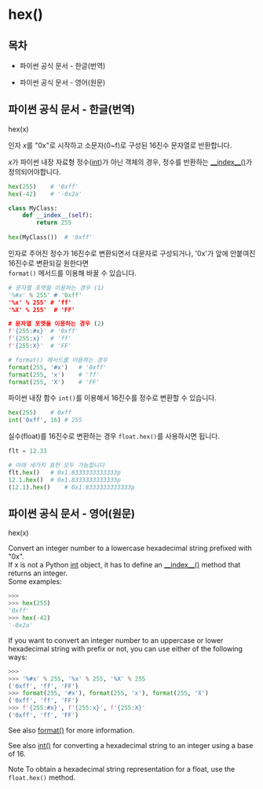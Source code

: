 # hex()

## 목차

* 파이썬 공식 문서 - 한글(번역)
    
* 파이썬 공식 문서 - 영어(원문)

## 파이썬 공식 문서 - 한글(번역)

hex(x)

인자 *x*를 "0x"로 시작하고 소문자(0~f)로 구성된 16진수 문자열로 반환합니다.

*x*가 파이썬 내장 자료형 정수([int](https://docs.python.org/3/library/functions.html#int))가 아닌 객체의 경우, 정수를 반환하는 [\_\_index\_\_()](https://docs.python.org/3/reference/datamodel.html#object.__index__)가 정의되어야합니다.

```python
hex(255)    # '0xff'
hex(-42)    # '-0x2a'

class MyClass:
    def __index__(self):
        return 255
        
hex(MyClass())  # '0xff'
```

인자로 주어진 정수가 16진수로 변환되면서 대문자로 구성되거나, '0x'가 앞에 안붙여진 16진수로 변환되길 원한다면<br>
`format()` 메서드를 이용해 바꿀 수 있습니다.

```python
# 문자열 포멧을 이용하는 경우 (1)
'%#x' % 255' # '0xff'
'%x' % 255' # 'ff'
'%X' % 255'  # 'FF'

# 문자열 포멧을 이용하는 경우 (2)
f'{255:#x}' # '0xff'
f'{255:x}'  # 'ff'
f'{255:X}'  # 'FF'

# format() 메서드를 이용하는 경우 
format(255, '#x')   # '0xff'
format(255, 'x')    # 'ff'
format(255, 'X')    # 'FF'
```

파이썬 내장 함수 `int()`를 이용해서 16진수를 정수로 변환할 수 있습니다.

```python
hex(255)    # 0xff
int('0xff', 16) # 255
```

실수(float)를 16진수로 변환하는 경우 `float.hex()`를 사용하시면 됩니다.

```python
flt = 12.33

# 아래 세가지 표현 모두 가능합니다
flt.hex()   # 0x1.8333333333333p
12.1.hex()  # 0x1.8333333333333p
(12.1).hex()    # 0x1.8333333333333p
```


## 파이썬 공식 문서 - 영어(원문)

hex(x)

Convert an integer number to a lowercase hexadecimal string prefixed with "0x".<br>
If x is not a Python [int](https://docs.python.org/3/library/functions.html#int) object, 
it has to define an [\_\_index\_\_()](https://docs.python.org/3/reference/datamodel.html#object.__index__) method that returns an integer.<br>
Some examples:

```python
>>>
>>> hex(255)
'0xff'
>>> hex(-42)
'-0x2a'
```

If you want to convert an integer number to an uppercase or lower hexadecimal string with prefix or not, you can use either of the following ways:

```python
>>>
>>> '%#x' % 255, '%x' % 255, '%X' % 255
('0xff', 'ff', 'FF')
>>> format(255, '#x'), format(255, 'x'), format(255, 'X')
('0xff', 'ff', 'FF')
>>> f'{255:#x}', f'{255:x}', f'{255:X}'
('0xff', 'ff', 'FF')
```

See also [format()](https://docs.python.org/3/library/functions.html#format) for more information.

See also [int()](https://docs.python.org/3/library/functions.html#int) for converting a hexadecimal string to an integer using a base of 16.

Note To obtain a hexadecimal string representation for a float, use the `float.hex()` method.
